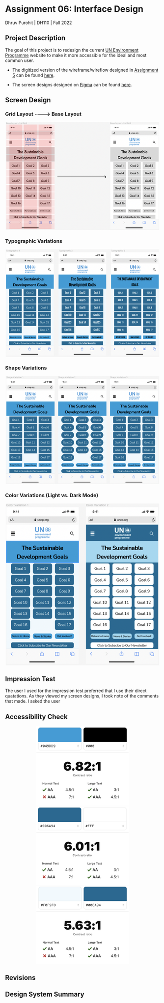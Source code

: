 # Assignment 06: Interface Design

Dhruv Purohit | DH110 | Fall 2022

## Project Description

The goal of this project is to redesign the current [UN Environment Programme](https://www.unep.org) website to make it more accessible for the ideal and most common user.  

* The digitized version of the wireframe/wireflow designed in [Assignment 5](https://github.com/dpurohit108/DH110-F22-DHRUVP/blob/main/Assignments/Assignment05.md) can be found [here]().

* The screen designs designed on [Figma](https://www.figma.com/) can be found [here](https://www.figma.com/file/HlX4ncn8STQ01Od3mUnfZv/A6%3A-Interface-Design?node-id=0%3A1).

## Screen Design

### Grid Layout ----> Base Layout
<p align="center">
  <img src="grid.png" alt="Grid Layout" width="500px"/>
</p>

### Typographic Variations
<p align="center">
  <img src="typo.png" alt="Typographic Variations" width="500px"/>
</p>

### Shape Variations
<p align="center">
  <img src="shape.png" alt="Shape Variations" width="500px"/>
</p>

### Color Variations (Light vs. Dark Mode)
<p align="center">
  <img src="color.png" alt="Color Variations" width="500px"/>
</p>

## Impression Test
The user I used for the impression test preferred that I use their direct quatations. As they viewed my screen designs, I took note of the comments that made. I asked the user

## Accessibility Check

<p align="center">
  <img src="access1.png" alt="Color accessibility" width="300px"/>
  <img src="access2.png" alt="Color accessibility" width="300px"/>
  <img src="access3.png" alt="Color accessibility" width="300px"/>
</p>

## Revisions


## Design System Summary
